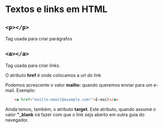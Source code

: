 # Textos e links em HTML

## `<p></p>`

Tag usada para criar parágrafos

## `<a></a>`

Tag usada para criar links.

O atributo **href** é onde colocamos a url do link 

Podemos acrescente o valor **mailto:** quando queremos enviar para um e-mail. Exemplo:

~~~html
    <a href="mailto:email@example.com!">E-mail</a>
~~~

Ainda temos, também, o atributo **target**. Este atributo, quando assume o valor **"_blank** irá fazer com que o link seja aberto em outra guia do navegador.



